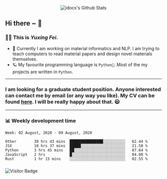 <div align="center">
    <img align="center" src="https://github-readme-stats.vercel.app/api?username=idocx&show_icons=true&hide_border=true" alt="idocx's Github Stats"></img>
</div>

## Hi there ~ 👋
### 🧑🏻 This is *Yuxing Fei*. ‍

- 🚀 Currently I am working on material informatics and NLP. I am trying to teach computers to read material papers and design novel materials themselves.
- 🪐 My favourite programming language is `Python🐍`. Most of the my projects are written in `Python`.

---

### I am looking for a graduate student position. Anyone interested can contact me by email (or any way you like). My CV can be found [here](https://yuxingfei.com/src/resume.pdf). I will be really happy about that. 😃


---

### 📊 Weekly development time
<!--START_SECTION:waka-->
```text
Week: 02 August, 2020 - 09 August, 2020

Other        30 hrs 43 mins  ███████████████░░░░░░░░░░   62.44 % 
JSX          10 hrs 37 mins  █████░░░░░░░░░░░░░░░░░░░░   21.58 % 
Python       3 hrs 45 mins   ██░░░░░░░░░░░░░░░░░░░░░░░   07.64 % 
JavaScript   2 hrs           █░░░░░░░░░░░░░░░░░░░░░░░░   04.08 % 
Rust         1 hr 15 mins    ░░░░░░░░░░░░░░░░░░░░░░░░░   02.55 %
```
<!--END_SECTION:waka-->

### 

![Visitor Badge](https://visitor-badge.laobi.icu/badge?page_id=idocx.idocx)